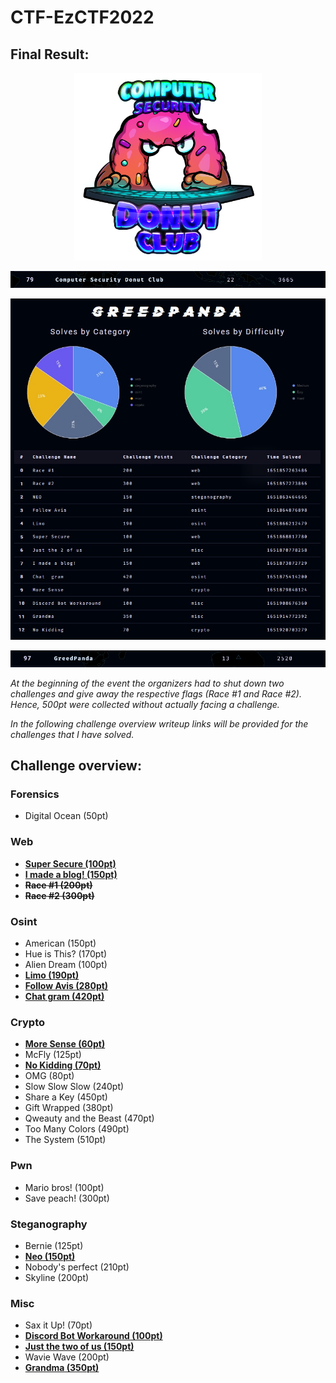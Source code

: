 # CTF-EzCTF2022

## Final Result:
<p align="center"><img src="https://github.com/greedpanda/ez-ctf-2022/blob/main/assets/DonutClubSquareSmall.png" width="300"/></p>
<p align="center"><img src="https://github.com/greedpanda/ez-ctf-2022/blob/main/assets/team-result.png"/></p>
<p align="center"><img src="https://github.com/greedpanda/ez-ctf-2022/blob/main/assets/Profile-card.jpg"/></p>
<p align="center"><img src="https://github.com/greedpanda/ez-ctf-2022/blob/main/assets/user-result.png"/></p>

<em>At the beginning of the event the organizers had to shut down two challenges and give away the respective flags (Race #1 and Race #2).
Hence, 500pt were collected without actually facing a challenge.

In the following challenge overview writeup links will be provided for the challenges that I have solved.</em>

## Challenge overview:

  ### Forensics
- Digital Ocean (50pt)
### Web
- [**Super Secure (100pt)**](https://github.com/greedpanda/ez-ctf-2022/blob/main/writeups/super-secure.md)
- [**I made a blog! (150pt)**](https://github.com/greedpanda/ez-ctf-2022/blob/main/writeups/i-made-a-blog.md)
- **~~Race #1 (200pt)~~**
- **~~Race #2 (300pt)~~** 
### Osint
- American (150pt)
- Hue is This? (170pt)
- Alien Dream (100pt)
- [**Limo (190pt)**](https://github.com/greedpanda/ez-ctf-2022/blob/main/writeups/limo.md)
- [**Follow Avis (280pt)**](https://github.com/greedpanda/ez-ctf-2022/blob/main/writeups/follow-avis.md)
- [**Chat  gram (420pt)**](https://github.com/greedpanda/ez-ctf-2022/blob/main/writeups/chat-gram.md)
### Crypto
- [**More Sense (60pt)**](https://github.com/greedpanda/ez-ctf-2022/blob/main/writeups/more-sense.md)
- McFly (125pt)
- [**No Kidding (70pt)**]((https://github.com/greedpanda/ez-ctf-2022/blob/main/writeups/no-kidding.md))
- OMG (80pt)
- Slow Slow Slow (240pt)
- Share a Key (450pt)
- Gift Wrapped (380pt)
- Qweauty and the Beast (470pt)
- Too Many Colors (490pt)
- The System (510pt)
### Pwn
- Mario bros! (100pt)
- Save peach! (300pt)
### Steganography
- Bernie (125pt)
- [**Neo (150pt)**]((https://github.com/greedpanda/ez-ctf-2022/blob/main/writeups/neo.md))
- Nobody's perfect (210pt)
- Skyline (200pt)
### Misc
- Sax it Up! (70pt)
- [**Discord Bot Workaround (100pt)**]()
- [**Just the two of us (150pt)**]()
- Wavie Wave (200pt)
- [**Grandma (350pt)**]()
